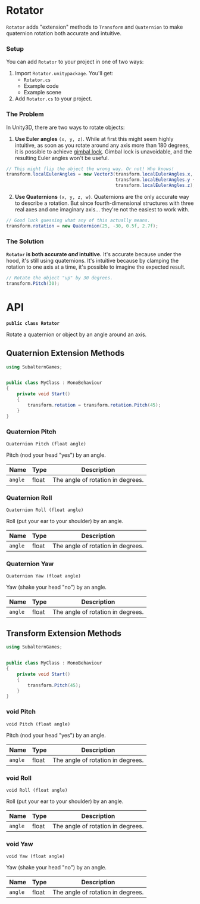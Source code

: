 # Rotator

`Rotator` adds "extension" methods to `Transform` and `Quaternion` to make quaternion rotation both accurate and intuitive.

### Setup

You can add `Rotator` to your project in one of two ways:

1. Import `Rotator.unitypackage`. You'll get:
    - `Rotator.cs`
    - Example code
    - Example scene
2. Add `Rotator.cs` to your project. 

### The Problem

In Unity3D, there are two ways to rotate objects:

1. **Use Euler angles**  `(x, y, z)`. While at first this might seem highly intuitive, as soon as you rotate around any axis more than 180 degrees, it is possible to achieve [gimbal lock](https://www.youtube.com/watch?v=zc8b2Jo7mno). Gimbal lock is unavoidable, and the resulting Euler angles won't be useful.

```c#
// This might flip the object the wrong way. Or not! Who knows!
transform.localEulerAngles = new Vector3(transform.localEulerAngles.x, 
                                         transform.localEulerAngles.y + 185, 
                                         transform.localEulerAngles.z);
```

2. **Use Quaternions** `(x, y, z, w)`. Quaternions are the only accurate way to describe a rotation. But since fourth-dimensional structures with three real axes and one imaginary axis... they're not the easiest to work with.

```c#
// Good luck guessing what any of this actually means.
transform.rotation = new Quaternion(25, -30, 0.5f, 2.7f);
```

### The Solution

**`Rotator` is both accurate _and_ intuitive.** It's accurate because under the hood, it's still using quaternions. It's intuitive because by clamping the rotation to one axis at a time, it's possible to imagine the expected result.

```c#
// Rotate the object "up" by 30 degrees.
transform.Pitch(30);
```

# API

**`public class Rotator`**

Rotate a quaternion or object by an angle around an axis.

## Quaternion Extension Methods

```c#
using SubalternGames;


public class MyClass : MonoBehaviour
{
    private void Start()
    {
        transform.rotation = transform.rotation.Pitch(45);
    }
}
```

### Quaternion Pitch

`Quaternion Pitch (float angle)`

Pitch (nod your head "yes") by an angle.

| Name    | Type  | Description                       |
| ------- | ----- | --------------------------------- |
| `angle` | float | The angle of rotation in degrees. |

### Quaternion Roll

`Quaternion Roll (float angle)`

Roll (put your ear to your shoulder) by an angle.

| Name    | Type  | Description                       |
| ------- | ----- | --------------------------------- |
| `angle` | float | The angle of rotation in degrees. |

### Quaternion Yaw

`Quaternion Yaw (float angle)`

Yaw (shake your head "no") by an angle.

| Name    | Type  | Description                       |
| ------- | ----- | --------------------------------- |
| `angle` | float | The angle of rotation in degrees. |

## Transform Extension Methods

```c#
using SubalternGames;


public class MyClass : MonoBehaviour
{
    private void Start()
    {
        transform.Pitch(45);
    }
}
```

### void Pitch

`void Pitch (float angle)`

Pitch (nod your head "yes") by an angle.

| Name | Type | Description |
| --- | --- | --- |
| `angle` | float | The angle of rotation in degrees. |

### void Roll

`void Roll (float angle)`

Roll (put your ear to your shoulder) by an angle.

| Name | Type | Description |
| --- | --- | --- |
| `angle` | float | The angle of rotation in degrees. |

### void Yaw

`void Yaw (float angle)`

Yaw (shake your head "no") by an angle.

| Name | Type | Description |
| --- | --- | --- |
| `angle` | float | The angle of rotation in degrees. |
